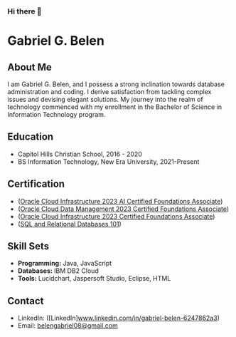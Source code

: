 ### Hi there 👋

# Gabriel G. Belen

## About Me
I am Gabriel G. Belen, and I possess a strong inclination towards database administration and coding. I derive satisfaction from tackling complex issues and devising elegant solutions. My journey into the realm of technology commenced with my enrollment in the Bachelor of Science in Information Technology program.

## Education
- Capitol Hills Christian School, 2016 - 2020
- BS Information Technology, New Era University, 2021-Present

## Certification
- ([Oracle Cloud Infrastructure 2023 AI Certified Foundations Associate](https://catalog-education.oracle.com/pls/certview/sharebadge?id=3234526BF416292BEE87B3AF8B96AE07BC760166ADAE974065534CBD51AFBE9A))
- ([Oracle Cloud Data Management 2023 Certified Foundations Associate](https://catalog-education.oracle.com/pls/certview/sharebadge?id=5A7DF565E1F489C054C27ED048F202F3AB5A6402CE218ED62341DEEF585556CC))
- ([Oracle Cloud Infrastructure 2023 Certified Foundations Associate](https://catalog-education.oracle.com/pls/certview/sharebadge?id=B8823B1EAAEEE58FA29F31A74137BE26B3C7D41B06DCD5D6A3DB4D64E326DF4B))
- ([SQL and Relational Databases 101](https://courses.cognitiveclass.ai/certificates/c53d8669059047fb9e956bb7053b0222))

## Skill Sets
- **Programming:** Java, JavaScript
- **Databases:** IBM DB2 Cloud
- **Tools:** Lucidchart, Jaspersoft Studio, Eclipse, HTML

## Contact
- LinkedIn: ([LinkedIn]www.linkedin.com/in/gabriel-belen-6247862a3)
- Email: [belengabriel08@gmail.com](mailto:belengabriel08@gmail.com)


